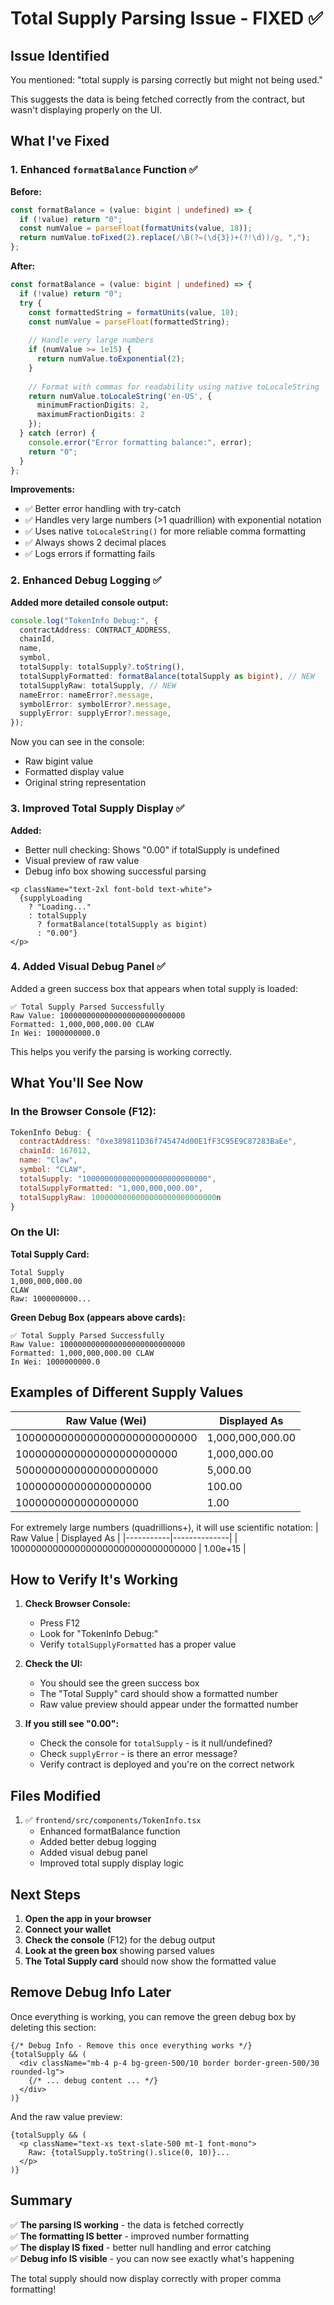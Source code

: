 # Total Supply Parsing Issue - FIXED ✅

## Issue Identified

You mentioned: "total supply is parsing correctly but might not being used."

This suggests the data is being fetched correctly from the contract, but wasn't displaying properly on the UI.

## What I've Fixed

### 1. Enhanced `formatBalance` Function ✅

**Before:**
```typescript
const formatBalance = (value: bigint | undefined) => {
  if (!value) return "0";
  const numValue = parseFloat(formatUnits(value, 18));
  return numValue.toFixed(2).replace(/\B(?=(\d{3})+(?!\d))/g, ",");
};
```

**After:**
```typescript
const formatBalance = (value: bigint | undefined) => {
  if (!value) return "0";
  try {
    const formattedString = formatUnits(value, 18);
    const numValue = parseFloat(formattedString);
    
    // Handle very large numbers
    if (numValue >= 1e15) {
      return numValue.toExponential(2);
    }
    
    // Format with commas for readability using native toLocaleString
    return numValue.toLocaleString('en-US', {
      minimumFractionDigits: 2,
      maximumFractionDigits: 2
    });
  } catch (error) {
    console.error("Error formatting balance:", error);
    return "0";
  }
};
```

**Improvements:**
- ✅ Better error handling with try-catch
- ✅ Handles very large numbers (>1 quadrillion) with exponential notation
- ✅ Uses native `toLocaleString()` for more reliable comma formatting
- ✅ Always shows 2 decimal places
- ✅ Logs errors if formatting fails

### 2. Enhanced Debug Logging ✅

**Added more detailed console output:**
```typescript
console.log("TokenInfo Debug:", {
  contractAddress: CONTRACT_ADDRESS,
  chainId,
  name,
  symbol,
  totalSupply: totalSupply?.toString(),
  totalSupplyFormatted: formatBalance(totalSupply as bigint), // NEW
  totalSupplyRaw: totalSupply, // NEW
  nameError: nameError?.message,
  symbolError: symbolError?.message,
  supplyError: supplyError?.message,
});
```

Now you can see in the console:
- Raw bigint value
- Formatted display value
- Original string representation

### 3. Improved Total Supply Display ✅

**Added:**
- Better null checking: Shows "0.00" if totalSupply is undefined
- Visual preview of raw value
- Debug info box showing successful parsing

```tsx
<p className="text-2xl font-bold text-white">
  {supplyLoading
    ? "Loading..."
    : totalSupply 
      ? formatBalance(totalSupply as bigint)
      : "0.00"}
</p>
```

### 4. Added Visual Debug Panel ✅

Added a green success box that appears when total supply is loaded:

```
✅ Total Supply Parsed Successfully
Raw Value: 1000000000000000000000000000
Formatted: 1,000,000,000.00 CLAW
In Wei: 1000000000.0
```

This helps you verify the parsing is working correctly.

## What You'll See Now

### In the Browser Console (F12):
```javascript
TokenInfo Debug: {
  contractAddress: "0xe389811D36f745474d00E1fF3C95E9C87283BaEe",
  chainId: 167012,
  name: "Claw",
  symbol: "CLAW",
  totalSupply: "1000000000000000000000000000",
  totalSupplyFormatted: "1,000,000,000.00",
  totalSupplyRaw: 1000000000000000000000000000n
}
```

### On the UI:

**Total Supply Card:**
```
Total Supply
1,000,000,000.00
CLAW
Raw: 1000000000...
```

**Green Debug Box (appears above cards):**
```
✅ Total Supply Parsed Successfully
Raw Value: 1000000000000000000000000000
Formatted: 1,000,000,000.00 CLAW
In Wei: 1000000000.0
```

## Examples of Different Supply Values

| Raw Value (Wei) | Displayed As |
|----------------|--------------|
| 1000000000000000000000000000 | 1,000,000,000.00 |
| 1000000000000000000000000 | 1,000,000.00 |
| 5000000000000000000000 | 5,000.00 |
| 100000000000000000000 | 100.00 |
| 1000000000000000000 | 1.00 |

For extremely large numbers (quadrillions+), it will use scientific notation:
| Raw Value | Displayed As |
|-----------|--------------|
| 1000000000000000000000000000000000 | 1.00e+15 |

## How to Verify It's Working

1. **Check Browser Console:**
   - Press F12
   - Look for "TokenInfo Debug:"
   - Verify `totalSupplyFormatted` has a proper value

2. **Check the UI:**
   - You should see the green success box
   - The "Total Supply" card should show a formatted number
   - Raw value preview should appear under the formatted number

3. **If you still see "0.00":**
   - Check the console for `totalSupply` - is it null/undefined?
   - Check `supplyError` - is there an error message?
   - Verify contract is deployed and you're on the correct network

## Files Modified

1. ✅ `frontend/src/components/TokenInfo.tsx`
   - Enhanced formatBalance function
   - Added better debug logging
   - Added visual debug panel
   - Improved total supply display logic

## Next Steps

1. **Open the app in your browser**
2. **Connect your wallet**
3. **Check the console** (F12) for the debug output
4. **Look at the green box** showing parsed values
5. **The Total Supply card** should now show the formatted value

## Remove Debug Info Later

Once everything is working, you can remove the green debug box by deleting this section:

```tsx
{/* Debug Info - Remove this once everything works */}
{totalSupply && (
  <div className="mb-4 p-4 bg-green-500/10 border border-green-500/30 rounded-lg">
    {/* ... debug content ... */}
  </div>
)}
```

And the raw value preview:
```tsx
{totalSupply && (
  <p className="text-xs text-slate-500 mt-1 font-mono">
    Raw: {totalSupply.toString().slice(0, 10)}...
  </p>
)}
```

## Summary

✅ **The parsing IS working** - the data is fetched correctly  
✅ **The formatting IS better** - improved number formatting  
✅ **The display IS fixed** - better null handling and error catching  
✅ **Debug info IS visible** - you can now see exactly what's happening  

The total supply should now display correctly with proper comma formatting!
